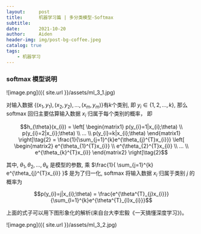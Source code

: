 ```yaml
---
layout:     post
title:      机器学习篇 | 多分类模型-Softmax
subtitle:   
date:       2021-10-20
author:     Aiden
header-img: img/post-bg-coffee.jpeg
catalog: true 
tags:
    - 机器学习
---
```


### softmax 模型说明


![image.png]({{ site.url }}/assets/ml_3_1.jpg)

对输入数据 $\lbrace (x_{1}, y_{1}), (x_{2}, y_{2}), ..., (x_{m}, y_{m}) \rbrace$有$k$个类别, 即 $y_{i} \in \lbrace 1, 2, ...,k \rbrace$,
那么 softmax 回归主要估算输入数据 $x_{i}$ 归属于每个类别的概率， 即

$$h_{\theta}(x_{i}) = \left[
\begin{matrix1}
p(y_{i}=1|x_{i};\theta) \\
p(y_{i}=2|x_{i};\theta) \\
... \\
p(y_{i}=k|x_{i};\theta) 
\end{matrix1} \right]\tag{2} = \frac{1}{\sum_{j=1}^{k}e^{\theta_{j}^{T}x_{i}}} \left[
\begin{matrix2}
e^{\theta_{1}^{T}x_{i}} \\
e^{\theta_{2}^{T}x_{i}} \\
... \\
e^{\theta_{k}^{T}x_{i}} 
\end{matrix2} \right]\tag{2}$$


其中, $\theta_{1}, \theta_{2}, ..., \theta_{k}$ 是模型的参数, 乘 $\frac{1}{ \sum_{j=1}^{k} e^{\theta_{j}^{T}x_{i}} }$ 是为了归一化,
softmax 将输入数据 $x_{i}$ 归属于类别 $j$ 的概率为

$$p(y_{i}=j|x_{i};\theta) = \frac{e^{\theta^{T}_{j}x_{i}}}{\sum_{l=1}^{k}e^{\theta^{T}_{l}x_{i}}}$$

上面的式子可以用下图形象化的解析(来自台大李宏毅《一天搞懂深度学习》)。

![image.png]({{ site.url }}/assets/ml_3_2.jpg)